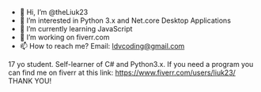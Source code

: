 - 👋 Hi, I’m @theLiuk23
- 👀 I’m interested in Python 3.x and Net.core Desktop Applications
- 🌱 I’m currently learning JavaScript
- 💞️ I’m working on fiverr.com
- 📫 How to reach me? Email: ldvcoding@gmail.com

<!---
theLiuk23/theLiuk23 is a ✨ special ✨ repository because its `README.md` (this file) appears on your GitHub profile.
You can click the Preview link to take a look at your changes.
--->

17 yo student. Self-learner of C# and Python3.x.
If you need a program you can find me on fiverr at this link: https://www.fiverr.com/users/liuk23/
THANK YOU!
